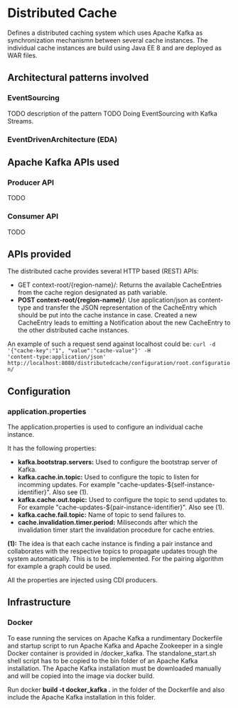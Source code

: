 # Distributed Cache
Defines a distributed caching system which uses Apache Kafka as synchronization mechanismn between several cache instances. The individual cache instances are build using Java EE 8 and are deployed as WAR files.

## Architectural patterns involved

### EventSourcing
TODO description of the pattern
TODO Doing EventSourcing with Kafka Streams.

### EventDrivenArchitecture (EDA)

## Apache Kafka APIs used

### Producer API
TODO

### Consumer API
TODO

## APIs provided
The distributed cache provides several HTTP based (REST) APIs:

* GET context-root/{region-name}/: Returns the available CacheEntries from the cache region designated as path variable.
* **POST context-root/{region-name}/**: Use application/json as content-type and transfer the JSON representation of the CacheEntry which should be put into the cache instance in case. Created a new CacheEntry leads to emitting a Notification about the new CacheEntry to the other distributed cache instances.

An example of such a request send against localhost could be: <code>curl -d '{"cache-key":"1", "value":"cache-value"}' -H 'content-type:application/json'  http://localhost:8080/distributedcache/configuration/root.configuration/</code>

## Configuration

### application.properties
The application.properties is used to configure an individual cache instance. 

It has the following properties:
* **kafka.bootstrap.servers:** Used to configure the bootstrap server of Kafka.
* **kafka.cache.in.topic:** Used to configure the topic to listen for incomming updates. For example "cache-updates-${self-instance-identifier}". Also see (1).
* **kafka.cache.out.topic:** Used to configure the topic to send updates to. For example "cache-updates-${pair-instance-identifier}". Also see (1).
* **kafka.cache.fail.topic:** Name of topic to send failures to.
* **cache.invalidation.timer.period:** Miliseconds after which the invalidation timer start the invalidation procedure for cache entries.

**(1):** The idea is that each cache instance is finding a pair instance and collaborates with the respective topics to propagate updates trough the system automatically. This is to be implemented. For the pairing algorithm for example a graph could be used.

All the properties are injected using CDI producers.

## Infrastructure

### Docker
To ease running the services on Apache Kafka a rundimentary Dockerfile and startup script to run Apache Kafka and Apache Zookeeper in a single Docker container is provided in /docker_kafka. The standalone_start.sh shell script has to be copied to the bin folder of an Apache Kafka installation. The Apache Kafka installation must be downloaded manually and will be copied into the image via docker build.

Run docker **build -t docker_kafka .** in the folder of the Dockerfile and also include the Apache Kafka installation in this folder.

